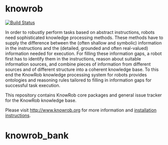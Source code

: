 knowrob
=======

[![Build Status](https://travis-ci.org/knowrob/knowrob.svg?branch=master)](https://travis-ci.org/knowrob/knowrob)

In order to robustly perform tasks based on abstract instructions, robots need sophisticated knowledge processing
methods. These methods have to supply the difference between the (often shallow and symbolic) information in the
instructions and the (detailed, grounded and often real-valued) information needed for execution. For filling these
information gaps, a robot first has to identify them in the instructions, reason about suitable information sources,
and combine pieces of information from different sources and of different structure into a coherent knowledge base.
To this end the KnowRob knowledge processing system for robots provides ontologies and reasoning rules
tailored to filling in information gaps for successful task execution.

This repository contains
KnowRob core packages and general issue tracker for the KnowRob knowledge base.

Please visit http://www.knowrob.org for
more information and [installation instructions](http://www.knowrob.org/installation).
# knowrob_bank
